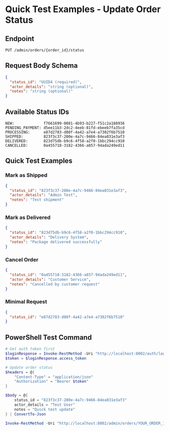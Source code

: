 # Quick Test Examples - Update Order Status

## Endpoint
`PUT /admin/orders/{order_id}/status`

## Request Body Schema
```json
{
  "status_id": "UUID4 (required)",
  "actor_details": "string (optional)", 
  "notes": "string (optional)"
}
```

## Available Status IDs
```
NEW:             f7661699-0081-4b93-b227-f51c2a188936
PENDING_PAYMENT: d5ee11b3-2dc2-4eeb-81fd-ebeeb7fa35cd
PROCESSING:      e87d2783-d80f-4a42-a7e4-a7302f6b7510
SHIPPED:         823f3c37-200e-4a7c-9466-84ea031e3af3
DELIVERED:       823d75db-b9c6-4f58-a2f0-1bbc294cc910
CANCELLED:       0a455718-3182-4366-a857-94ada249ed11
```

## Quick Test Examples

### Mark as Shipped
```json
{
  "status_id": "823f3c37-200e-4a7c-9466-84ea031e3af3",
  "actor_details": "Admin Test",
  "notes": "Test shipment"
}
```

### Mark as Delivered  
```json
{
  "status_id": "823d75db-b9c6-4f58-a2f0-1bbc294cc910",
  "actor_details": "Delivery System",
  "notes": "Package delivered successfully"
}
```

### Cancel Order
```json
{
  "status_id": "0a455718-3182-4366-a857-94ada249ed11",
  "actor_details": "Customer Service",
  "notes": "Cancelled by customer request"
}
```

### Minimal Request
```json
{
  "status_id": "e87d2783-d80f-4a42-a7e4-a7302f6b7510"
}
```

## PowerShell Test Command
```powershell
# Get auth token first
$loginResponse = Invoke-RestMethod -Uri "http://localhost:8002/auth/login" -Method POST -Body "username=admin&password=admin123" -ContentType "application/x-www-form-urlencoded"
$token = $loginResponse.access_token

# Update order status
$headers = @{
    "Content-Type" = "application/json"
    "Authorization" = "Bearer $token"
}

$body = @{
    status_id = "823f3c37-200e-4a7c-9466-84ea031e3af3"
    actor_details = "Test User"
    notes = "Quick test update"
} | ConvertTo-Json

Invoke-RestMethod -Uri "http://localhost:8002/admin/orders/YOUR_ORDER_ID/status" -Method PUT -Headers $headers -Body $body
```
